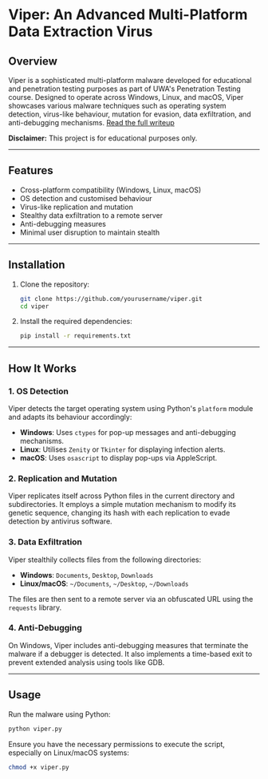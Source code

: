 # Viper: An Advanced Multi-Platform Data Extraction Virus

## Overview
Viper is a sophisticated multi-platform malware developed for educational and penetration testing purposes as part of UWA's Penetration Testing course. Designed to operate across Windows, Linux, and macOS, Viper showcases various malware techniques such as operating system detection, virus-like behaviour, mutation for evasion, data exfiltration, and anti-debugging mechanisms. [Read the full writeup](viper.pdf)

**Disclaimer:** This project is for educational purposes only.

---

## Features
- Cross-platform compatibility (Windows, Linux, macOS)
- OS detection and customised behaviour
- Virus-like replication and mutation
- Stealthy data exfiltration to a remote server
- Anti-debugging measures
- Minimal user disruption to maintain stealth

---


## Installation
1. Clone the repository:
   ```bash
   git clone https://github.com/yourusername/viper.git
   cd viper
   ```

2. Install the required dependencies:
   ```bash
   pip install -r requirements.txt
   ```

---

## How It Works
### 1. OS Detection
Viper detects the target operating system using Python's `platform` module and adapts its behaviour accordingly:
- **Windows**: Uses `ctypes` for pop-up messages and anti-debugging mechanisms.
- **Linux**: Utilises `Zenity` or `Tkinter` for displaying infection alerts.
- **macOS**: Uses `osascript` to display pop-ups via AppleScript.

### 2. Replication and Mutation
Viper replicates itself across Python files in the current directory and subdirectories. It employs a simple mutation mechanism to modify its genetic sequence, changing its hash with each replication to evade detection by antivirus software.

### 3. Data Exfiltration
Viper stealthily collects files from the following directories:
- **Windows**: `Documents`, `Desktop`, `Downloads`
- **Linux/macOS**: `~/Documents`, `~/Desktop`, `~/Downloads`

The files are then sent to a remote server via an obfuscated URL using the `requests` library.

### 4. Anti-Debugging
On Windows, Viper includes anti-debugging measures that terminate the malware if a debugger is detected. It also implements a time-based exit to prevent extended analysis using tools like GDB.

---

## Usage
Run the malware using Python:
```bash
python viper.py
```
Ensure you have the necessary permissions to execute the script, especially on Linux/macOS systems:
```bash
chmod +x viper.py
```



